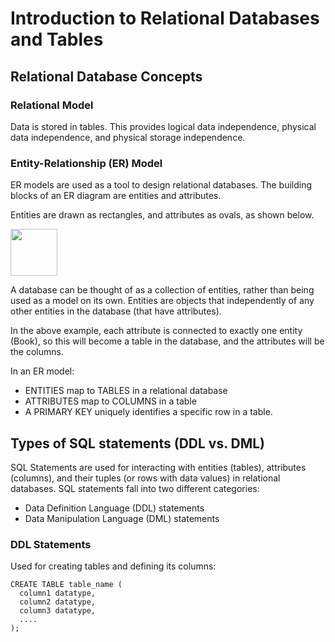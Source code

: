 # Introduction to Relational Databases and Tables

## Relational Database Concepts

### Relational Model
Data is stored in tables. This provides logical data independence, physical data independence, and physical storage independence.

### Entity-Relationship (ER) Model
ER models are used as a tool to design relational databases. The building blocks of an ER diagram are entities and attributes.

Entities are drawn as rectangles, and attributes as ovals, as shown below.

<img src="https://user-images.githubusercontent.com/13508894/277740356-01b3af8e-3227-4f7a-a221-6075c6fd17c2.png" width="75" />

A database can be thought of as a collection of entities, rather than being used as a model on its own. Entities are objects that independently of any other entities in the database (that have attributes).

In the above example, each attribute is connected to exactly one entity (Book), so this will become a table in the database, and the attributes will be the columns.

In an ER model:

* ENTITIES map to TABLES in a relational database
* ATTRIBUTES map to COLUMNS in a table
* A PRIMARY KEY uniquely identifies a specific row in a table.

## Types of SQL statements (DDL vs. DML)
SQL Statements are used for interacting with entities (tables), attributes (columns), and their tuples (or rows with data values) in relational databases. SQL statements fall into two different categories:

* Data Definition Language (DDL) statements
* Data Manipulation Language (DML) statements

### DDL Statements
Used for creating tables and defining its columns:
```
CREATE TABLE table_name (
  column1 datatype,
  column2 datatype,
  column3 datatype,
  ....
);
```
